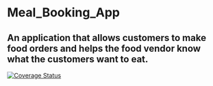 # Meal_Booking_App

## An application that allows customers to make food orders and helps the food vendor know what the customers want to eat.


[![Coverage Status](https://coveralls.io/repos/github/adebayoileri/Book-Meal-App/badge.svg?branch=main)](https://coveralls.io/github/adebayoileri/Book-Meal-App?branch=main)